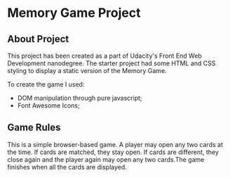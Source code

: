 # Memory Game Project

## About Project

This project has been created as a part of Udacity's Front End Web Development nanodegree.
The starter project had some HTML and CSS styling to display a static version of the Memory Game.

To create the game I used:
 - DOM manipulation through pure javascript;
 - Font Awesome Icons;


## Game Rules

This is a simple browser-based game. 
A player may open any two cards at the time. If cards are matched, they stay open. If cards are different, they close again and the player again may open any two cards.The game finishes when all the cards are displayed.


